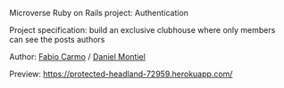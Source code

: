 Microverse Ruby on Rails project: Authentication

Project specification: build an exclusive clubhouse where only members can see the posts authors

Author: <a href="https://github.com/madcido">Fabio Carmo</a> / <a href="https://github.com/danmontielh">Daniel Montiel</a>

Preview: https://protected-headland-72959.herokuapp.com/
